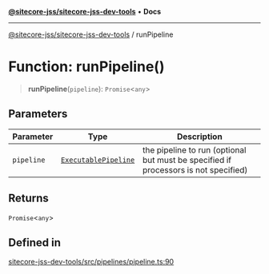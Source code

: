 [**@sitecore-jss/sitecore-jss-dev-tools**](../README.md) • **Docs**

***

[@sitecore-jss/sitecore-jss-dev-tools](../README.md) / runPipeline

# Function: runPipeline()

> **runPipeline**(`pipeline`): `Promise`\<`any`\>

## Parameters

| Parameter | Type | Description |
| ------ | ------ | ------ |
| `pipeline` | [`ExecutablePipeline`](../interfaces/ExecutablePipeline.md) | the pipeline to run (optional but must be specified if processors is not specified) |

## Returns

`Promise`\<`any`\>

## Defined in

[sitecore-jss-dev-tools/src/pipelines/pipeline.ts:90](https://github.com/Sitecore/jss/blob/ae6f916d439f946bec091261304f83eefbcedd38/packages/sitecore-jss-dev-tools/src/pipelines/pipeline.ts#L90)
